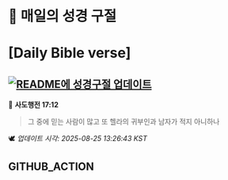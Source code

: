 # 🙏 매일의 성경 구절
# [Daily Bible verse]
## [![README에 성경구절 업데이트](https://github.com/DONGSUKA/first_test/actions/workflows/update-readme-bible.yml/badge.svg)](https://github.com/DONGSUKA/first_test/actions/workflows/update-readme-bible.yml)
<!-- START_BIBLE_VERSE -->
📖 **사도행전 17:12**
> 그 중에 믿는 사람이 많고 또 헬라의 귀부인과 남자가 적지 아니하나

🕊️ _업데이트 시각: 2025-08-25 13:26:43 KST_
  <!-- END_BIBLE_VERSE -->
## GITHUB_ACTION
